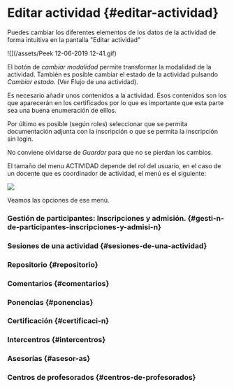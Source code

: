 # Editar actividad {#editar-actividad}

Puedes cambiar los diferentes elementos de los datos de la actividad de forma intuitiva en la pantalla "Editar actividad"

![](/assets/Peek 12-06-2019 12-41.gif)

El botón de _cambiar modalidad_ permite transformar la modalidad de la actividad. También es posible cambiar el estado de la actividad pulsando _Cambiar estado_. (Ver Flujo de una actividad).

Es necesario añadir unos contenidos a la actividad. Esos contenidos son los que aparecerán en los certificados por lo que es importante que esta parte sea una buena enumeración de elllos.

Por último es posible (según roles) seleccionar que se permita documentación adjunta con la inscripción o que se permita la inscripción sin login.

No conviene olvidarse de _Guardar_ para que no se pierdan los cambios.

El tamaño del menu ACTIVIDAD depende del rol del usuario, en el caso de un docente que es coordinador de actividad, el menú es el siguiente:

![](/assets/Selección_726.png)

Veamos las opciones de ese menú.












### Gestión de participantes: Inscripciones y admisión. {#gesti-n-de-participantes-inscripciones-y-admisi-n}

### Sesiones de una actividad {#sesiones-de-una-actividad}

### Repositorio {#repositorio}

### Comentarios {#comentarios}

### Ponencias {#ponencias}

### Certificación {#certificaci-n}

### Intercentros {#intercentros}

### Asesorías {#asesor-as}

### Centros de profesorados {#centros-de-profesorados}
